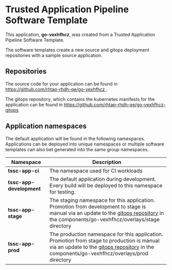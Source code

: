 # Trusted Application Pipeline Software Template

This application, **go-vexhfhcz**, was created from a Trusted Application Pipeline Software Template.

The software templates create a new source and gitops deployment repositories with a sample source application. 

## Repositories

The source code for your application can be found in [https://github.com/rhtap-rhdh-qe/go-vexhfhcz ](https://github.com/rhtap-rhdh-qe/go-vexhfhcz ).
 
The gitops repository, which contains the kubernetes manifests for the application can be found in 
[https://github.com/rhtap-rhdh-qe/go-vexhfhcz-gitops ](https://github.com/rhtap-rhdh-qe/go-vexhfhcz-gitops ) 

## Application namespaces 

The default application will be found in the following namespaces. Applications can be deployed into unique namespaces or multiple software templates can also bet generated into the same group namespaces.  

|  Namespace   |  Description   |  
| -------- | -------- |
| **tssc-app-ci** | The namespace used for CI workloads |
| **tssc-app-development** | The default application during development. Every build will be deployed to this namespace for testing. |
| **tssc-app-stage** | The staging namespace for this application. Promotion from development to stage is manual via an update to the [gitops repository](https://github.com/rhtap-rhdh-qe/go-vexhfhcz-gitops ) in the components/go-vexhfhcz/overlays/stage directory |
| **tssc-app-prod** | The production namespace for this application. Promotion from stage to production is manual via an update to the [gitops repository](https://github.com/rhtap-rhdh-qe/go-vexhfhcz-gitops ) in the components/go-vexhfhcz/overlays/prod directory |